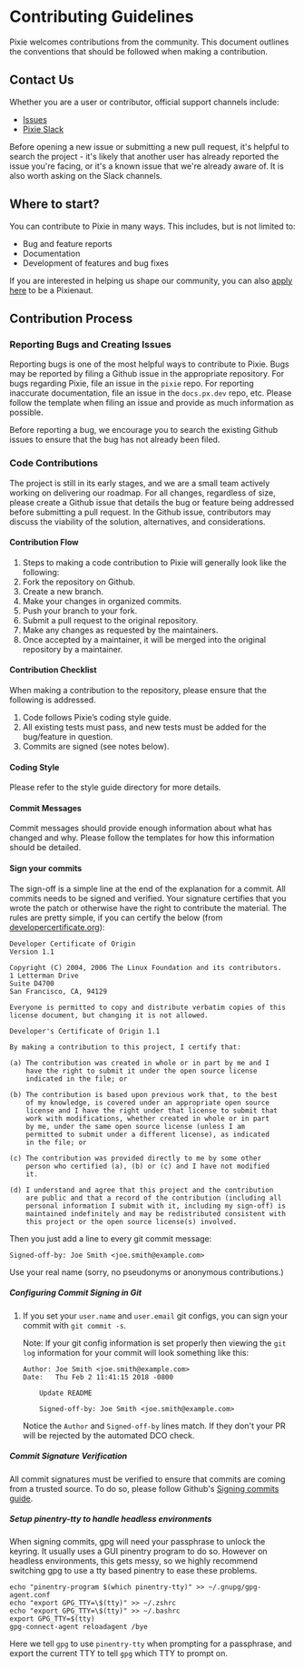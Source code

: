# Contributing Guidelines

Pixie welcomes contributions from the community. This document outlines the conventions that should be followed when making a contribution.

## Contact Us

Whether you are a user or contributor, official support channels include:

- [Issues](https://github.com/pixie-io/pixie/issues)
- [Pixie Slack](https://slackin.px.dev)

Before opening a new issue or submitting a new pull request, it's helpful to search the project -
it's likely that another user has already reported the issue you're facing, or it's a known issue
that we're already aware of. It is also worth asking on the Slack channels.

## Where to start?

You can contribute to Pixie in many ways. This includes, but is not limited to:

- Bug and feature reports
- Documentation
- Development of features and bug fixes

If you are interested in helping us shape our community, you can also [apply here](https://px.dev/community/) to be a Pixienaut.

## Contribution Process

### Reporting Bugs and Creating Issues

Reporting bugs is one of the most helpful ways to contribute to Pixie. Bugs may be reported by filing a Github issue in the appropriate repository. For bugs regarding Pixie, file an issue in the `pixie` repo. For reporting inaccurate documentation, file an issue in the `docs.px.dev` repo, etc. Please follow the template when filing an issue and provide as much information as possible.

Before reporting a bug, we encourage you to search the existing Github issues to ensure that the bug has not already been filed.

### Code Contributions

The project is still in its early stages, and we are a small team actively working on delivering our roadmap. For all changes, regardless of size, please create a Github issue that details the bug or feature being addressed before submitting a pull request. In the Github issue, contributors may discuss the viability of the solution, alternatives, and considerations.

#### Contribution Flow

1. Steps to making a code contribution to Pixie will generally look like the following:
2. Fork the repository on Github.
3. Create a new branch.
4. Make your changes in organized commits.
5. Push your branch to your fork.
6. Submit a pull request to the original repository.
7. Make any changes as requested by the maintainers.
8. Once accepted by a maintainer, it will be merged into the original repository by a maintainer.

#### Contribution Checklist

When making a contribution to the repository, please ensure that the following is addressed.

1. Code follows Pixie’s coding style guide.
2. All existing tests must pass, and new tests must be added for the bug/feature in question.
3. Commits are signed (see notes below).

#### Coding Style

Please refer to the style guide directory for more details.

#### Commit Messages

Commit messages should provide enough information about what has changed and why. Please follow the templates for how this information should be detailed.

#### Sign your commits

The sign-off is a simple line at the end of the explanation for a commit. All commits needs to be
signed and verified. Your signature certifies that you wrote the patch or otherwise have the right to contribute
the material. The rules are pretty simple, if you can certify the below (from
[developercertificate.org](https://developercertificate.org/)):

```
Developer Certificate of Origin
Version 1.1

Copyright (C) 2004, 2006 The Linux Foundation and its contributors.
1 Letterman Drive
Suite D4700
San Francisco, CA, 94129

Everyone is permitted to copy and distribute verbatim copies of this
license document, but changing it is not allowed.

Developer's Certificate of Origin 1.1

By making a contribution to this project, I certify that:

(a) The contribution was created in whole or in part by me and I
    have the right to submit it under the open source license
    indicated in the file; or

(b) The contribution is based upon previous work that, to the best
    of my knowledge, is covered under an appropriate open source
    license and I have the right under that license to submit that
    work with modifications, whether created in whole or in part
    by me, under the same open source license (unless I am
    permitted to submit under a different license), as indicated
    in the file; or

(c) The contribution was provided directly to me by some other
    person who certified (a), (b) or (c) and I have not modified
    it.

(d) I understand and agree that this project and the contribution
    are public and that a record of the contribution (including all
    personal information I submit with it, including my sign-off) is
    maintained indefinitely and may be redistributed consistent with
    this project or the open source license(s) involved.
```

Then you just add a line to every git commit message:

    Signed-off-by: Joe Smith <joe.smith@example.com>

Use your real name (sorry, no pseudonyms or anonymous contributions.)

##### Configuring Commit Signing in Git
1. If you set your `user.name` and `user.email` git configs, you can sign your commit with `git commit -s`.

    Note: If your git config information is set properly then viewing the `git log` information for your commit will look something like this:

    ```
    Author: Joe Smith <joe.smith@example.com>
    Date:   Thu Feb 2 11:41:15 2018 -0800

        Update README

        Signed-off-by: Joe Smith <joe.smith@example.com>
    ```

    Notice the `Author` and `Signed-off-by` lines match. If they don't your PR will be rejected by the automated DCO check.

##### Commit Signature Verification

All commit signatures must be verified to ensure that commits are coming from a trusted source. To do so, please follow Github's [Signing commits guide](https://docs.github.com/en/authentication/managing-commit-signature-verification/signing-commits).

##### Setup pinentry-tty to handle headless environments

When signing commits, gpg will need your passphrase to unlock the keyring. It usually uses a GUI pinentry program to do so. However on headless environments, this gets messy, so we highly recommend switching gpg to use a tty based pinentry to ease these problems.

```
echo "pinentry-program $(which pinentry-tty)" >> ~/.gnupg/gpg-agent.conf
echo "export GPG_TTY=\$(tty)" >> ~/.zshrc
echo "export GPG_TTY=\$(tty)" >> ~/.bashrc
export GPG_TTY=$(tty)
gpg-connect-agent reloadagent /bye
```

Here we tell `gpg` to use `pinentry-tty` when prompting for a passphrase, and export the current TTY to tell `gpg` which TTY to prompt on.
